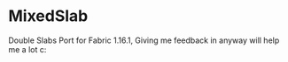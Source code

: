# MixedSlab
Double Slabs Port for Fabric 1.16.1,
Giving me feedback in anyway will help me a lot c:
